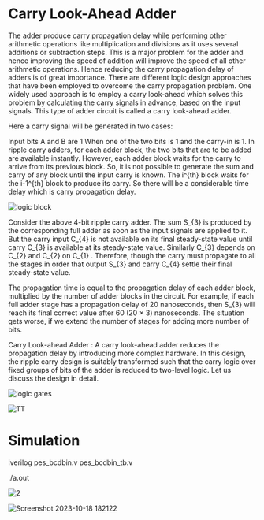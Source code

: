 # Carry Look-Ahead Adder

The adder produce carry propagation delay while performing other arithmetic operations like multiplication and divisions as it uses several additions or subtraction steps. This is a major problem for the adder and hence improving the speed of addition will improve the speed of all other arithmetic operations. Hence reducing the carry propagation delay of adders is of great importance. There are different logic design approaches that have been employed to overcome the carry propagation problem. One widely used approach is to employ a carry look-ahead which solves this problem by calculating the carry signals in advance, based on the input signals. This type of adder circuit is called a carry look-ahead adder.

Here a carry signal will be generated in two cases:

Input bits A and B are 1
When one of the two bits is 1 and the carry-in is 1.
In ripple carry adders, for each adder block, the two bits that are to be added are available instantly. However, each adder block waits for the carry to arrive from its previous block. So, it is not possible to generate the sum and carry of any block until the input carry is known. The i^{th}     block waits for the i-1^{th}     block to produce its carry. So there will be a considerable time delay which is carry propagation delay. 


![logic block](https://github.com/madhumadhu1318/pes_cla_adder/assets/90201844/0e59aeaf-63eb-4a22-be10-4663b663c3c6)


Consider the above 4-bit ripple carry adder. The sum S_{3}     is produced by the corresponding full adder as soon as the input signals are applied to it. But the carry input C_{4}     is not available on its final steady-state value until carry C_{3}     is available at its steady-state value. Similarly C_{3}     depends on C_{2}     and C_{2}     on C_{1}     . Therefore, though the carry must propagate to all the stages in order that output S_{3}     and carry C_{4}     settle their final steady-state value. 

The propagation time is equal to the propagation delay of each adder block, multiplied by the number of adder blocks in the circuit. For example, if each full adder stage has a propagation delay of 20 nanoseconds, then S_{3}     will reach its final correct value after 60 (20 × 3) nanoseconds. The situation gets worse, if we extend the number of stages for adding more number of bits. 

Carry Look-ahead Adder : 
A carry look-ahead adder reduces the propagation delay by introducing more complex hardware. In this design, the ripple carry design is suitably transformed such that the carry logic over fixed groups of bits of the adder is reduced to two-level logic. Let us discuss the design in detail. 


![logic gates](https://github.com/madhumadhu1318/pes_cla_adder/assets/90201844/3690520b-9d16-42b7-8ca6-4a2a68eee27a)

![TT](https://github.com/madhumadhu1318/pes_cla_adder/assets/90201844/263e7168-2971-47e7-9b68-630c1cb8d886)


# Simulation
iverilog pes_bcdbin.v pes_bcdbin_tb.v

./a.out


![2](https://github.com/madhumadhu1318/pes_cla_adder/assets/90201844/80e777da-ac96-4816-858d-b8f629630674)


![Screenshot 2023-10-18 182122](https://github.com/madhumadhu1318/pes_cla_adder/assets/90201844/d4ba3e61-cc6d-4864-9202-83b1babd5636)
















